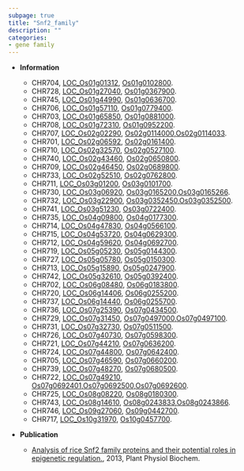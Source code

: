 ```yaml
---
subpage: true
title: "Snf2_family"
description: ""
categories:
- gene family
---
```


* **Information**  
    + CHR704, [LOC_Os01g01312](http://rice.plantbiology.msu.edu/cgi-bin/ORF_infopage.cgi?orf=LOC_Os01g01312), [Os01g0102800](http://rapdb.dna.affrc.go.jp/viewer/gbrowse_details/irgsp1?name=Os01g0102800).
    + CHR728, [LOC_Os01g27040](http://rice.plantbiology.msu.edu/cgi-bin/ORF_infopage.cgi?orf=LOC_Os01g27040), [Os01g0367900](http://rapdb.dna.affrc.go.jp/viewer/gbrowse_details/irgsp1?name=Os01g0367900).
    + CHR745, [LOC_Os01g44990](http://rice.plantbiology.msu.edu/cgi-bin/ORF_infopage.cgi?orf=LOC_Os01g44990), [Os01g0636700](http://rapdb.dna.affrc.go.jp/viewer/gbrowse_details/irgsp1?name=Os01g0636700).
    + CHR706, [LOC_Os01g57110](http://rice.plantbiology.msu.edu/cgi-bin/ORF_infopage.cgi?orf=LOC_Os01g57110), [Os01g0779400](http://rapdb.dna.affrc.go.jp/viewer/gbrowse_details/irgsp1?name=Os01g0779400).
    + CHR703, [LOC_Os01g65850](http://rice.plantbiology.msu.edu/cgi-bin/ORF_infopage.cgi?orf=LOC_Os01g65850), [Os01g0881000](http://rapdb.dna.affrc.go.jp/viewer/gbrowse_details/irgsp1?name=Os01g0881000).
    + CHR708, [LOC_Os01g72310](http://rice.plantbiology.msu.edu/cgi-bin/ORF_infopage.cgi?orf=LOC_Os01g72310), [Os01g0952200](http://rapdb.dna.affrc.go.jp/viewer/gbrowse_details/irgsp1?name=Os01g0952200).
    + CHR707, [LOC_Os02g02290](http://rice.plantbiology.msu.edu/cgi-bin/ORF_infopage.cgi?orf=LOC_Os02g02290), [Os02g0114000](http://rapdb.dna.affrc.go.jp/viewer/gbrowse_details/irgsp1?name=Os02g0114000),[Os02g0114033](http://rapdb.dna.affrc.go.jp/viewer/gbrowse_details/irgsp1?name=Os02g0114033).
    + CHR701, [LOC_Os02g06592](http://rice.plantbiology.msu.edu/cgi-bin/ORF_infopage.cgi?orf=LOC_Os02g06592), [Os02g0161400](http://rapdb.dna.affrc.go.jp/viewer/gbrowse_details/irgsp1?name=Os02g0161400).
    + CHR710, [LOC_Os02g32570](http://rice.plantbiology.msu.edu/cgi-bin/ORF_infopage.cgi?orf=LOC_Os02g32570), [Os02g0527100](http://rapdb.dna.affrc.go.jp/viewer/gbrowse_details/irgsp1?name=Os02g0527100).
    + CHR740, [LOC_Os02g43460](http://rice.plantbiology.msu.edu/cgi-bin/ORF_infopage.cgi?orf=LOC_Os02g43460), [Os02g0650800](http://rapdb.dna.affrc.go.jp/viewer/gbrowse_details/irgsp1?name=Os02g0650800).
    + CHR709, [LOC_Os02g46450](http://rice.plantbiology.msu.edu/cgi-bin/ORF_infopage.cgi?orf=LOC_Os02g46450), [Os02g0689800](http://rapdb.dna.affrc.go.jp/viewer/gbrowse_details/irgsp1?name=Os02g0689800).
    + CHR733, [LOC_Os02g52510](http://rice.plantbiology.msu.edu/cgi-bin/ORF_infopage.cgi?orf=LOC_Os02g52510), [Os02g0762800](http://rapdb.dna.affrc.go.jp/viewer/gbrowse_details/irgsp1?name=Os02g0762800).
    + CHR711, [LOC_Os03g01200](http://rice.plantbiology.msu.edu/cgi-bin/ORF_infopage.cgi?orf=LOC_Os03g01200), [Os03g0101700](http://rapdb.dna.affrc.go.jp/viewer/gbrowse_details/irgsp1?name=Os03g0101700).
    + CHR730, [LOC_Os03g06920](http://rice.plantbiology.msu.edu/cgi-bin/ORF_infopage.cgi?orf=LOC_Os03g06920), [Os03g0165200](http://rapdb.dna.affrc.go.jp/viewer/gbrowse_details/irgsp1?name=Os03g0165200),[Os03g0165266](http://rapdb.dna.affrc.go.jp/viewer/gbrowse_details/irgsp1?name=Os03g0165266).
    + CHR732, [LOC_Os03g22900](http://rice.plantbiology.msu.edu/cgi-bin/ORF_infopage.cgi?orf=LOC_Os03g22900), [Os03g0352450](http://rapdb.dna.affrc.go.jp/viewer/gbrowse_details/irgsp1?name=Os03g0352450),[Os03g0352500](http://rapdb.dna.affrc.go.jp/viewer/gbrowse_details/irgsp1?name=Os03g0352500).
    + CHR741, [LOC_Os03g51230](http://rice.plantbiology.msu.edu/cgi-bin/ORF_infopage.cgi?orf=LOC_Os03g51230), [Os03g0722400](http://rapdb.dna.affrc.go.jp/viewer/gbrowse_details/irgsp1?name=Os03g0722400).
    + CHR735, [LOC_Os04g09800](http://rice.plantbiology.msu.edu/cgi-bin/ORF_infopage.cgi?orf=LOC_Os04g09800), [Os04g0177300](http://rapdb.dna.affrc.go.jp/viewer/gbrowse_details/irgsp1?name=Os04g0177300).
    + CHR714, [LOC_Os04g47830](http://rice.plantbiology.msu.edu/cgi-bin/ORF_infopage.cgi?orf=LOC_Os04g47830), [Os04g0566100](http://rapdb.dna.affrc.go.jp/viewer/gbrowse_details/irgsp1?name=Os04g0566100).
    + CHR715, [LOC_Os04g53720](http://rice.plantbiology.msu.edu/cgi-bin/ORF_infopage.cgi?orf=LOC_Os04g53720), [Os04g0629300](http://rapdb.dna.affrc.go.jp/viewer/gbrowse_details/irgsp1?name=Os04g0629300).
    + CHR712, [LOC_Os04g59620](http://rice.plantbiology.msu.edu/cgi-bin/ORF_infopage.cgi?orf=LOC_Os04g59620), [Os04g0692700](http://rapdb.dna.affrc.go.jp/viewer/gbrowse_details/irgsp1?name=Os04g0692700).
    + CHR719, [LOC_Os05g05230](http://rice.plantbiology.msu.edu/cgi-bin/ORF_infopage.cgi?orf=LOC_Os05g05230), [Os05g0144300](http://rapdb.dna.affrc.go.jp/viewer/gbrowse_details/irgsp1?name=Os05g0144300).
    + CHR727, [LOC_Os05g05780](http://rice.plantbiology.msu.edu/cgi-bin/ORF_infopage.cgi?orf=LOC_Os05g05780), [Os05g0150300](http://rapdb.dna.affrc.go.jp/viewer/gbrowse_details/irgsp1?name=Os05g0150300).
    + CHR713, [LOC_Os05g15890](http://rice.plantbiology.msu.edu/cgi-bin/ORF_infopage.cgi?orf=LOC_Os05g15890), [Os05g0247900](http://rapdb.dna.affrc.go.jp/viewer/gbrowse_details/irgsp1?name=Os05g0247900).
    + CHR742, [LOC_Os05g32610](http://rice.plantbiology.msu.edu/cgi-bin/ORF_infopage.cgi?orf=LOC_Os05g32610), [Os05g0392400](http://rapdb.dna.affrc.go.jp/viewer/gbrowse_details/irgsp1?name=Os05g0392400).
    + CHR702, [LOC_Os06g08480](http://rice.plantbiology.msu.edu/cgi-bin/ORF_infopage.cgi?orf=LOC_Os06g08480), [Os06g0183800](http://rapdb.dna.affrc.go.jp/viewer/gbrowse_details/irgsp1?name=Os06g0183800).
    + CHR720, [LOC_Os06g14406](http://rice.plantbiology.msu.edu/cgi-bin/ORF_infopage.cgi?orf=LOC_Os06g14406), [Os06g0255200](http://rapdb.dna.affrc.go.jp/viewer/gbrowse_details/irgsp1?name=Os06g0255200).
    + CHR737, [LOC_Os06g14440](http://rice.plantbiology.msu.edu/cgi-bin/ORF_infopage.cgi?orf=LOC_Os06g14440), [Os06g0255700](http://rapdb.dna.affrc.go.jp/viewer/gbrowse_details/irgsp1?name=Os06g0255700).
    + CHR736, [LOC_Os07g25390](http://rice.plantbiology.msu.edu/cgi-bin/ORF_infopage.cgi?orf=LOC_Os07g25390), [Os07g0434500](http://rapdb.dna.affrc.go.jp/viewer/gbrowse_details/irgsp1?name=Os07g0434500).
    + CHR729, [LOC_Os07g31450](http://rice.plantbiology.msu.edu/cgi-bin/ORF_infopage.cgi?orf=LOC_Os07g31450), [Os07g0497000](http://rapdb.dna.affrc.go.jp/viewer/gbrowse_details/irgsp1?name=Os07g0497000),[Os07g0497100](http://rapdb.dna.affrc.go.jp/viewer/gbrowse_details/irgsp1?name=Os07g0497100).
    + CHR731, [LOC_Os07g32730](http://rice.plantbiology.msu.edu/cgi-bin/ORF_infopage.cgi?orf=LOC_Os07g32730), [Os07g0511500](http://rapdb.dna.affrc.go.jp/viewer/gbrowse_details/irgsp1?name=Os07g0511500).
    + CHR726, [LOC_Os07g40730](http://rice.plantbiology.msu.edu/cgi-bin/ORF_infopage.cgi?orf=LOC_Os07g40730), [Os07g0598300](http://rapdb.dna.affrc.go.jp/viewer/gbrowse_details/irgsp1?name=Os07g0598300).
    + CHR721, [LOC_Os07g44210](http://rice.plantbiology.msu.edu/cgi-bin/ORF_infopage.cgi?orf=LOC_Os07g44210), [Os07g0636200](http://rapdb.dna.affrc.go.jp/viewer/gbrowse_details/irgsp1?name=Os07g0636200).
    + CHR724, [LOC_Os07g44800](http://rice.plantbiology.msu.edu/cgi-bin/ORF_infopage.cgi?orf=LOC_Os07g44800), [Os07g0642400](http://rapdb.dna.affrc.go.jp/viewer/gbrowse_details/irgsp1?name=Os07g0642400).
    + CHR705, [LOC_Os07g46590](http://rice.plantbiology.msu.edu/cgi-bin/ORF_infopage.cgi?orf=LOC_Os07g46590), [Os07g0660200](http://rapdb.dna.affrc.go.jp/viewer/gbrowse_details/irgsp1?name=Os07g0660200).
    + CHR739, [LOC_Os07g48270](http://rice.plantbiology.msu.edu/cgi-bin/ORF_infopage.cgi?orf=LOC_Os07g48270), [Os07g0680500](http://rapdb.dna.affrc.go.jp/viewer/gbrowse_details/irgsp1?name=Os07g0680500).
    + CHR722, [LOC_Os07g49210](http://rice.plantbiology.msu.edu/cgi-bin/ORF_infopage.cgi?orf=LOC_Os07g49210), [Os07g0692401](http://rapdb.dna.affrc.go.jp/viewer/gbrowse_details/irgsp1?name=Os07g0692401),[Os07g0692500](http://rapdb.dna.affrc.go.jp/viewer/gbrowse_details/irgsp1?name=Os07g0692500),[Os07g0692600](http://rapdb.dna.affrc.go.jp/viewer/gbrowse_details/irgsp1?name=Os07g0692600).
    + CHR725, [LOC_Os08g08220](http://rice.plantbiology.msu.edu/cgi-bin/ORF_infopage.cgi?orf=LOC_Os08g08220), [Os08g0180300](http://rapdb.dna.affrc.go.jp/viewer/gbrowse_details/irgsp1?name=Os08g0180300).
    + CHR743, [LOC_Os08g14610](http://rice.plantbiology.msu.edu/cgi-bin/ORF_infopage.cgi?orf=LOC_Os08g14610), [Os08g0243833](http://rapdb.dna.affrc.go.jp/viewer/gbrowse_details/irgsp1?name=Os08g0243833),[Os08g0243866](http://rapdb.dna.affrc.go.jp/viewer/gbrowse_details/irgsp1?name=Os08g0243866).
    + CHR746, [LOC_Os09g27060](http://rice.plantbiology.msu.edu/cgi-bin/ORF_infopage.cgi?orf=LOC_Os09g27060), [Os09g0442700](http://rapdb.dna.affrc.go.jp/viewer/gbrowse_details/irgsp1?name=Os09g0442700).
    + CHR717, [LOC_Os10g31970](http://rice.plantbiology.msu.edu/cgi-bin/ORF_infopage.cgi?orf=LOC_Os10g31970), [Os10g0457700](http://rapdb.dna.affrc.go.jp/viewer/gbrowse_details/irgsp1?name=Os10g0457700).

* **Publication**  
    + [Analysis of rice Snf2 family proteins and their potential roles in epigenetic regulation.](http://www.ncbi.nlm.nih.gov/pubmed?term=Analysis+of+rice+Snf2+family+proteins+and+their+potential+roles+in+epigenetic+regulation.%5BTitle%5D), 2013, Plant Physiol Biochem.


